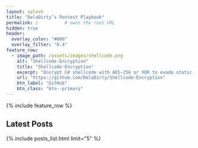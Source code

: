 ```yaml
---
layout: splash
title: "DelaDirty’s Pentest Playbook"
permalink: /          # owns the root URL
hidden: true
header:
  overlay_color: "#000"
  overlay_filter: "0.4"
feature_row:
  - image_path: /assets/images/shellcode.png
    alt: "Shellcode-Encryption"
    title: "Shellcode-Encryption"
    excerpt: "Encrypt C# shellcode with AES-256 or XOR to evade static AV."
    url: "https://github.com/DelaDirty/Shellcode-Encryption"
    btn_label: "GitHub"
    btn_class: "btn--primary"
---
```


{% include feature_row %}

## Latest Posts
{% include posts_list.html limit="5" %}
